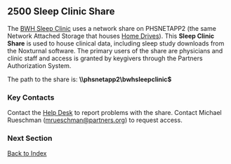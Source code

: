 ## 2500 Sleep Clinic Share

The [BWH Sleep Clinic](http://www.brighamandwomens.org/Departments_and_Services/medicine/services/sleepmedicine/for_patients.aspx?sub=1) uses a network share on PHSNETAPP2 (the same Network Attached Storage that houses [Home Drives](https://github.com/sleepepi/howto/blob/master/2000-file-storage/2400-home-drive-h.md)). This **Sleep Clinic Share** is used to house clinical data, including sleep study downloads from the Noxturnal software. The primary users of the share are physicians and clinic staff and access is granted by keygivers through the Partners Authorization System.

The path to the share is: **\\\phsnetapp2\bwhsleepclinic$**


### Key Contacts

Contact the [Help Desk](http://helpdeskselfservice.partners.org/) to report problems with the share. Contact Michael Rueschman (mrueschman@partners.org) to request access.


### Next Section

[Back to Index](https://github.com/sleepepi/howto/blob/master/README.md)
